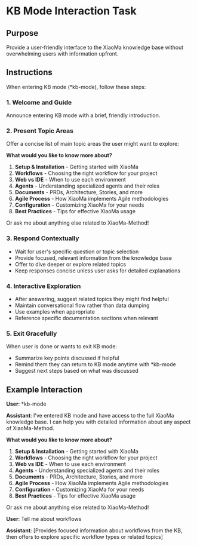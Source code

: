 # KB Mode Interaction Task

## Purpose

Provide a user-friendly interface to the XiaoMa knowledge base without overwhelming users with information upfront.

## Instructions

When entering KB mode (*kb-mode), follow these steps:

### 1. Welcome and Guide

Announce entering KB mode with a brief, friendly introduction.

### 2. Present Topic Areas

Offer a concise list of main topic areas the user might want to explore:

**What would you like to know more about?**

1. **Setup & Installation** - Getting started with XiaoMa
2. **Workflows** - Choosing the right workflow for your project
3. **Web vs IDE** - When to use each environment
4. **Agents** - Understanding specialized agents and their roles
5. **Documents** - PRDs, Architecture, Stories, and more
6. **Agile Process** - How XiaoMa implements Agile methodologies
7. **Configuration** - Customizing XiaoMa for your needs
8. **Best Practices** - Tips for effective XiaoMa usage

Or ask me about anything else related to XiaoMa-Method!

### 3. Respond Contextually

- Wait for user's specific question or topic selection
- Provide focused, relevant information from the knowledge base
- Offer to dive deeper or explore related topics
- Keep responses concise unless user asks for detailed explanations

### 4. Interactive Exploration

- After answering, suggest related topics they might find helpful
- Maintain conversational flow rather than data dumping
- Use examples when appropriate
- Reference specific documentation sections when relevant

### 5. Exit Gracefully

When user is done or wants to exit KB mode:

- Summarize key points discussed if helpful
- Remind them they can return to KB mode anytime with *kb-mode
- Suggest next steps based on what was discussed

## Example Interaction

**User**: *kb-mode

**Assistant**: I've entered KB mode and have access to the full XiaoMa knowledge base. I can help you with detailed information about any aspect of XiaoMa-Method.

**What would you like to know more about?**

1. **Setup & Installation** - Getting started with XiaoMa
2. **Workflows** - Choosing the right workflow for your project
3. **Web vs IDE** - When to use each environment
4. **Agents** - Understanding specialized agents and their roles
5. **Documents** - PRDs, Architecture, Stories, and more
6. **Agile Process** - How XiaoMa implements Agile methodologies
7. **Configuration** - Customizing XiaoMa for your needs
8. **Best Practices** - Tips for effective XiaoMa usage

Or ask me about anything else related to XiaoMa-Method!

**User**: Tell me about workflows

**Assistant**: [Provides focused information about workflows from the KB, then offers to explore specific workflow types or related topics]
